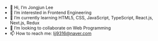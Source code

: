 - 👋 Hi, I’m Jongjun Lee
- 👀 I’m interested in Frontend Engineering
- 🌱 I’m currently learning HTML5, CSS, JavaScript, TypeScript, React.js, Next.js, Redux
- 💞️ I’m looking to collaborate on Web Programming
- 📫 How to reach me: ljj9316@naver.com
